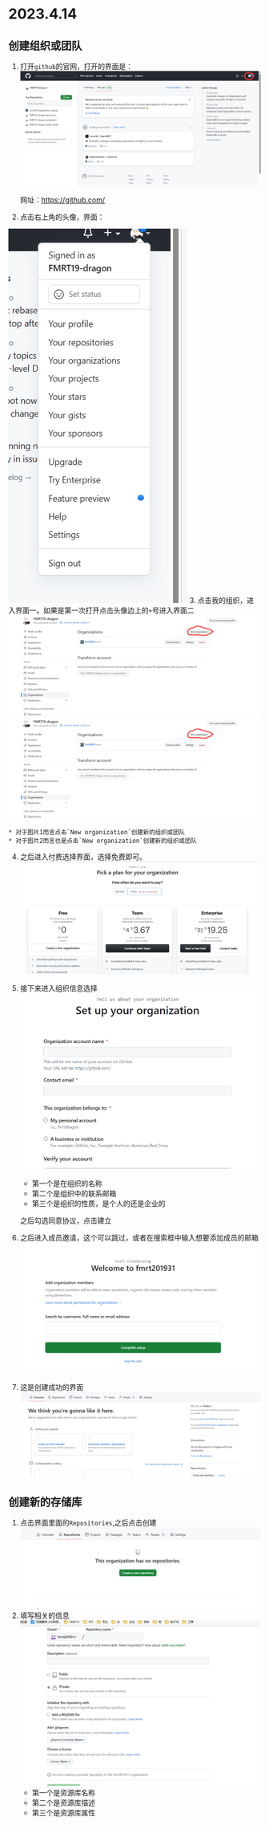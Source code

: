 # 2023.4.14

## 创建组织或团队

1. 打开`github`的官网，打开的界面是：
 ![个人界面](https://github.com/FMRT19-dragon/graduate1/blob/main/%E4%B8%AA%E4%BA%BA%E7%95%8C%E9%9D%A2.png)
  
   网址：<https://github.com/>
2. 点击右上角的头像，界面：

![个人信息菜单栏](https://github.com/FMRT19-dragon/graduate1/blob/main/%E4%B8%AA%E4%BA%BA%E4%BF%A1%E6%81%AF%E8%8F%9C%E5%8D%95%E6%A0%8F.png)
3. 点击我的组织，进入界面一。如果是第一次打开点击头像边上的`+`号进入界面二
 ![组织界面1](https://github.com/FMRT19-dragon/graduate1/blob/main/%E7%BB%84%E7%BB%87%E7%95%8C%E9%9D%A21.png)
 ![界面2](https://github.com/FMRT19-dragon/graduate1/blob/main/%E7%BB%84%E7%BB%87%E7%95%8C%E9%9D%A22.png)

    * 对于图片1而言点击`New organization`创建新的组织或团队
    * 对于图片2而言也是点击`New organization`创建新的组织或团队
4. 之后进入付费选择界面，选择免费即可。
![付费界面](https://github.com/FMRT19-dragon/graduate1/blob/main/%E7%95%8C%E9%9D%A23.png)
5. 接下来进入组织信息选择
![信息选择](https://github.com/FMRT19-dragon/graduate1/blob/main/%E7%95%8C%E9%9D%A24.png)

    * 第一个是在组织的名称
    * 第二个是组织中的联系邮箱
    * 第三个是组织的性质，是个人的还是企业的

    之后勾选同意协议，点击建立
6. 之后进入成员邀请，这个可以跳过，或者在搜索框中输入想要添加成员的邮箱
![邀请](https://github.com/FMRT19-dragon/graduate1/blob/main/%E7%95%8C%E9%9D%A25.png)
7. 这是创建成功的界面
![组织界面](https://github.com/FMRT19-dragon/graduate1/blob/main/%E7%95%8C%E9%9D%A26.png)

## 创建新的存储库

1. 点击界面里面的`Repositories`,之后点击创建
![创建存储库界面](https://github.com/FMRT19-dragon/graduate1/blob/main/%E7%95%8C%E9%9D%A27.png)
2. 填写相关的信息
![创建存储库界面](https://github.com/FMRT19-dragon/graduate1/blob/main/%E7%95%8C%E9%9D%A28.png)
    * 第一个是资源库名称
    * 第二个是资源库描述
    * 第三个是资源库属性
